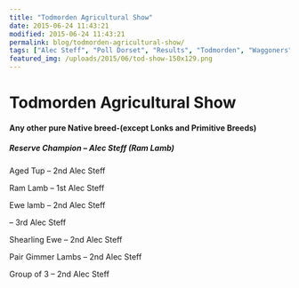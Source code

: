 ```yaml
---
title: "Todmorden Agricultural Show"
date: 2015-06-24 11:43:21
modified: 2015-06-24 11:43:21
permalink: blog/todmorden-agricultural-show/
tags: ["Alec Steff", "Poll Dorset", "Results", "Todmorden", "Waggoners"]
featured_img: /uploads/2015/06/tod-show-150x129.png
---
```


# Todmorden Agricultural Show

#### Any other pure Native breed-(except Lonks and Primitive Breeds)

##### Reserve Champion – Alec Steff (Ram Lamb)

Aged Tup – 2nd Alec Steff

Ram Lamb – 1st Alec Steff

Ewe lamb – 2nd Alec Steff

– 3rd Alec Steff

Shearling Ewe – 2nd Alec Steff

Pair Gimmer Lambs – 2nd Alec Steff

Group of 3 – 2nd Alec Steff
